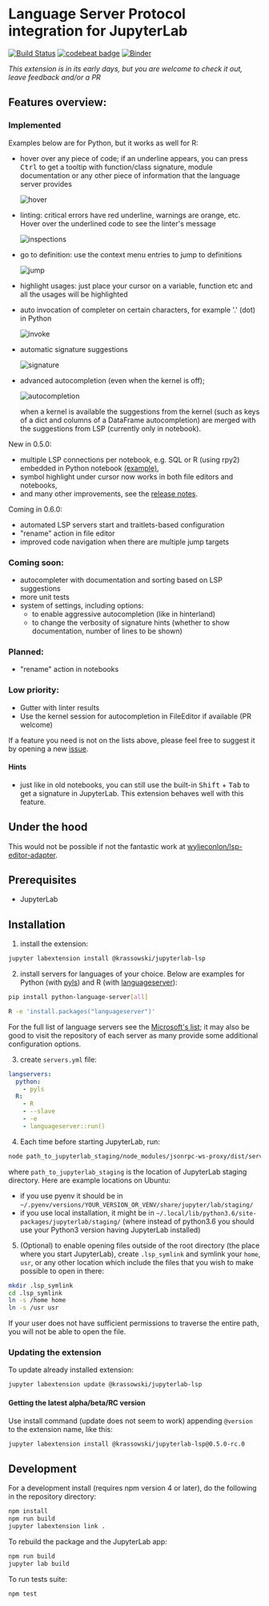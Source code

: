 # Language Server Protocol integration for JupyterLab

[![Build Status](https://travis-ci.org/krassowski/jupyterlab-lsp.svg?branch=master)](https://travis-ci.org/krassowski/jupyterlab-lsp) [![codebeat badge](https://codebeat.co/badges/f55d0f28-8a84-4199-bc88-f2c306a9ce65)](https://codebeat.co/projects/github-com-krassowski-jupyterlab-lsp-master) [![Binder](https://mybinder.org/badge_logo.svg)](https://mybinder.org/v2/gh/krassowski/jupyterlab-lsp/master?urlpath=lab%2Ftree%2Fexamples%2FPython.ipynb)

_This extension is in its early days, but you are welcome to check it out, leave feedback and/or a PR_

## Features overview:

### Implemented

Examples below are for Python, but it works as well for R:

- hover over any piece of code; if an underline appears, you can press <kbd>Ctrl</kbd> to get a tooltip with function/class signature, module documentation or any other piece of information that the language server provides

  ![hover](https://raw.githubusercontent.com/krassowski/jupyterlab-lsp/master/examples/screenshots/hover.png)

- linting: critical errors have red underline, warnings are orange, etc. Hover over the underlined code to see the linter's message

  ![inspections](https://raw.githubusercontent.com/krassowski/jupyterlab-lsp/master/examples/screenshots/inspections.png)

- go to definition: use the context menu entries to jump to definitions

  ![jump](https://raw.githubusercontent.com/krassowski/jupyterlab-lsp/master/examples/screenshots/jump_to_definition.png)

- highlight usages: just place your cursor on a variable, function etc and all the usages will be highlighted

- auto invocation of completer on certain characters, for example '.' (dot) in Python

  ![invoke](https://raw.githubusercontent.com/krassowski/jupyterlab-lsp/master/examples/screenshots/auto_invoke.png)

- automatic signature suggestions

  ![signature](https://raw.githubusercontent.com/krassowski/jupyterlab-lsp/master/examples/screenshots/signature.png)

- advanced autocompletion (even when the kernel is off);

  ![autocompletion](https://raw.githubusercontent.com/krassowski/jupyterlab-lsp/master/examples/screenshots/autocompletion.png)

  when a kernel is available the suggestions from the kernel (such as keys of a dict and columns of a DataFrame autocompletion) are merged with the suggestions from LSP (currently only in notebook).

New in 0.5.0:

- multiple LSP connections per notebook, e.g. SQL or R (using rpy2) embedded in Python notebook [(example)](https://github.com/krassowski/jupyterlab-lsp/blob/master/examples/Magics_and_rpy2.ipynb),
- symbol highlight under cursor now works in both file editors and notebooks,
- and many other improvements, see the [release notes](https://github.com/krassowski/jupyterlab-lsp/releases/tag/v0.5.0).

Coming in 0.6.0:

- automated LSP servers start and traitlets-based configuration
- "rename" action in file editor
- improved code navigation when there are multiple jump targets

### Coming soon:

- autocompleter with documentation and sorting based on LSP suggestions
- more unit tests
- system of settings, including options:
  - to enable aggressive autocompletion (like in hinterland)
  - to change the verbosity of signature hints (whether to show documentation, number of lines to be shown)

### Planned:

- "rename" action in notebooks

### Low priority:

- Gutter with linter results
- Use the kernel session for autocompletion in FileEditor if available (PR welcome)

If a feature you need is not on the lists above, please feel free to suggest it by opening a new [issue](https://github.com/krassowski/jupyterlab-lsp/issues).

#### Hints

- just like in old notebooks, you can still use the built-in <kbd>Shift</kbd> + <kbd>Tab</kbd> to get a signature in JupyterLab.
  This extension behaves well with this feature.

## Under the hood

This would not be possible if not the fantastic work at [wylieconlon/lsp-editor-adapter](https://github.com/wylieconlon/lsp-editor-adapter).

## Prerequisites

- JupyterLab

## Installation

1. install the extension:

```bash
jupyter labextension install @krassowski/jupyterlab-lsp
```

2. install servers for languages of your choice. Below are examples for Python (with [pyls](https://github.com/palantir/python-language-server)) and R (with [languageserver](https://github.com/REditorSupport/languageserver)):

```bash
pip install python-language-server[all]
```

```bash
R -e 'install.packages("languageserver")'
```

For the full list of language servers see the [Microsoft's list](https://microsoft.github.io/language-server-protocol/implementors/servers/); it may also be good to visit the repository of each server as many provide some additional configuration options.

3. create `servers.yml` file:

```yaml
langservers:
  python:
    - pyls
  R:
    - R
    - --slave
    - -e
    - languageserver::run()
```

4. Each time before starting JupyterLab, run:

```bash
node path_to_jupyterlab_staging/node_modules/jsonrpc-ws-proxy/dist/server.js --port 3000 --languageServers servers.yml
```

where `path_to_jupyterlab_staging` is the location of JupyterLab staging directory. Here are example locations on Ubuntu:

- if you use pyenv it should be in `~/.pyenv/versions/YOUR_VERSION_OR_VENV/share/jupyter/lab/staging/`
- if you use local installation, it might be in `~/.local/lib/python3.6/site-packages/jupyterlab/staging/` (where instead of python3.6 you should use your Python3 version having JupyterLab installed)

5. (Optional) to enable opening files outside of the root directory (the place where you start JupyterLab),
   create `.lsp_symlink` and symlink your `home`, `usr`, or any other location which include the files that you wish to make possible to open in there:

```bash
mkdir .lsp_symlink
cd .lsp_symlink
ln -s /home home
ln -s /usr usr
```

If your user does not have sufficient permissions to traverse the entire path, you will not be able to open the file.

### Updating the extension

To update already installed extension:

```bash
jupyter labextension update @krassowski/jupyterlab-lsp
```

#### Getting the latest alpha/beta/RC version

Use install command (update does not seem to work) appending `@version` to the extension name, like this:

```bash
jupyter labextension install @krassowski/jupyterlab-lsp@0.5.0-rc.0
```

## Development

For a development install (requires npm version 4 or later), do the following in the repository directory:

```bash
npm install
npm run build
jupyter labextension link .
```

To rebuild the package and the JupyterLab app:

```bash
npm run build
jupyter lab build
```

To run tests suite:

```bash
npm test
```
